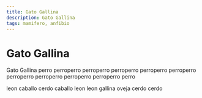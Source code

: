 ```yaml
---
title: Gato Gallina
description: Gato Gallina
tags: mamifero, anfibio
---
```


# Gato Gallina

Gato Gallina perro perroperro perroperro perroperro perroperro perroperro perroperro perroperro perroperro perroperro perro

leon caballo cerdo caballo leon leon gallina oveja cerdo cerdo